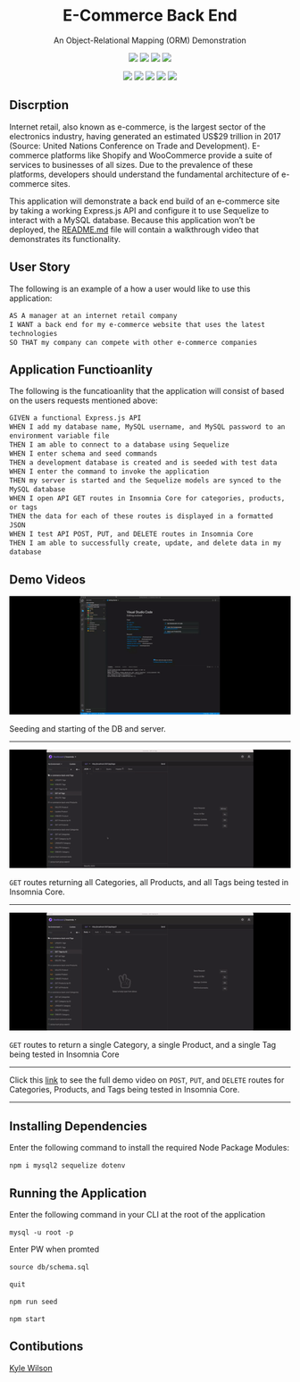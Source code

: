 <h1 align="center">E-Commerce Back End</h1>
<p align="center">An Object-Relational Mapping (ORM) Demonstration</p>

<p align="center">
    <img src="https://img.shields.io/github/repo-size/lylekilson/e-commerce-back-end" />
    <img src="https://img.shields.io/github/languages/top/lylekilson/e-commerce-back-end"  />
    <img src="https://img.shields.io/github/issues/lylekilson/e-commerce-back-end" />
    <img src="https://img.shields.io/github/last-commit/lylekilson/e-commerce-back-end" >
</p>
  
<p align="center">
    <img src="https://img.shields.io/badge/Javascript-yellow" />
    <img src="https://img.shields.io/badge/express-orange" />
    <img src="https://img.shields.io/badge/Sequelize-red"  />
    <img src="https://img.shields.io/badge/mySQL-purple"  />
    <img src="https://img.shields.io/badge/dotenv-green" />
</p>

## Discrption

Internet retail, also known as e-commerce, is the largest sector of the electronics industry, having generated an estimated US$29 trillion in 2017 (Source: United Nations Conference on Trade and Development). E-commerce platforms like Shopify and WooCommerce provide a suite of services to businesses of all sizes. Due to the prevalence of these platforms, developers should understand the fundamental architecture of e-commerce sites.

This application will demonstrate a back end build of an e-commerce site by taking a working Express.js API and configure it to use Sequelize to interact with a MySQL database. Because this application won’t be deployed, the [README.md](./) file will contain a walkthrough video that demonstrates its functionality.

## User Story

The following is an example of a how a user would like to use this application:

```
AS A manager at an internet retail company
I WANT a back end for my e-commerce website that uses the latest technologies
SO THAT my company can compete with other e-commerce companies
```

## Application Functioanlity

The following is the funcatioanlity that the application will consist of based on the users requests mentioned above:

```
GIVEN a functional Express.js API
WHEN I add my database name, MySQL username, and MySQL password to an environment variable file
THEN I am able to connect to a database using Sequelize
WHEN I enter schema and seed commands
THEN a development database is created and is seeded with test data
WHEN I enter the command to invoke the application
THEN my server is started and the Sequelize models are synced to the MySQL database
WHEN I open API GET routes in Insomnia Core for categories, products, or tags
THEN the data for each of these routes is displayed in a formatted JSON
WHEN I test API POST, PUT, and DELETE routes in Insomnia Core
THEN I am able to successfully create, update, and delete data in my database
```

## Demo Videos

![demoVideo](./images/demo.gif)

Seeding and starting of the DB and server.

---

![demoVideo2](./images/GETall.gif)

`GET` routes returning all Categories, all Products, and all Tags being tested in Insomnia Core.

---

![demoVideo3](./images/GETbyID.gif)

`GET` routes to return a single Category, a single Product, and a single Tag being tested in Insomnia Core

---

Click this [link](https://drive.google.com/file/d/1NmMGa0ilBML55Q9gwJL5TepVixNS6f-Y/view) to see the full demo video on `POST`, `PUT`, and `DELETE` routes for Categories, Products, and Tags being tested in Insomnia Core.

---

## Installing Dependencies

Enter the following command to install the required Node Package Modules:

`npm i mysql2 sequelize dotenv`

## Running the Application

Enter the following command in your CLI at the root of the application

`mysql -u root -p`

Enter PW when promted

`source db/schema.sql`

`quit`

`npm run seed`

`npm start`

## Contibutions

[Kyle Wilson](https://github.com/lylekilson)
